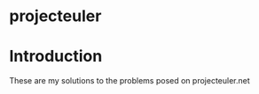 # projecteuler

Introduction
============

These are my solutions to the problems posed on projecteuler.net
